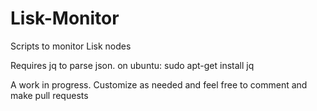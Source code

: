 # Lisk-Monitor

Scripts to monitor Lisk nodes

Requires jq to parse json.  on ubuntu:  sudo apt-get install jq

A work in progress.  Customize as needed and feel free to comment and make pull requests
